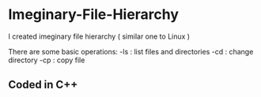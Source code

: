 # Imeginary-File-Hierarchy


I created imeginary file hierarchy ( similar one to Linux )

There are some basic operations:
    -ls   : list files and directories
    -cd   : change directory
    -cp   : copy file
    
    
    
    
## Coded in C++    
    
